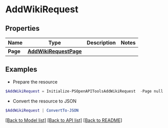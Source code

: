 # AddWikiRequest
## Properties

Name | Type | Description | Notes
------------ | ------------- | ------------- | -------------
**Page** | [**AddWikiRequestPage**](AddWikiRequestPage.md) |  | 

## Examples

- Prepare the resource
```powershell
$AddWikiRequest = Initialize-PSOpenAPIToolsAddWikiRequest  -Page null
```

- Convert the resource to JSON
```powershell
$AddWikiRequest | ConvertTo-JSON
```

[[Back to Model list]](../README.md#documentation-for-models) [[Back to API list]](../README.md#documentation-for-api-endpoints) [[Back to README]](../README.md)


